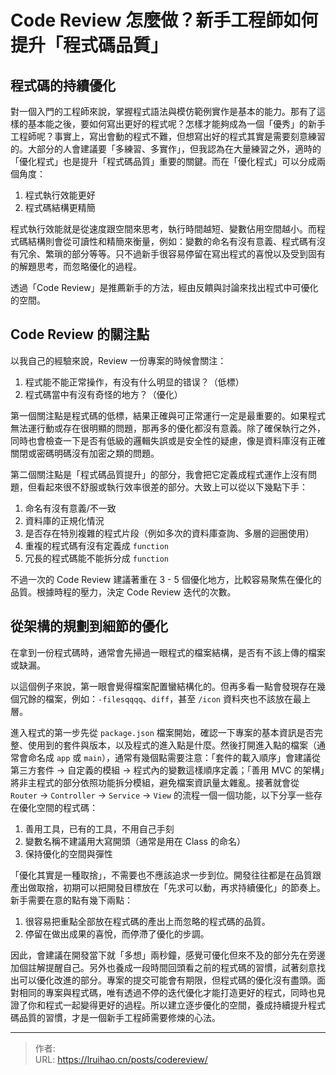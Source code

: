 # Code Review 怎麼做？新手工程師如何提升「程式碼品質」


## 程式碼的持續優化

對一個入門的工程師來說，掌握程式語法與模仿範例實作是基本的能力。那有了這樣的基本能之後，要如何寫出更好的程式呢？怎樣才能夠成為一個「優秀」的新手工程師呢？事實上，寫出會動的程式不難，但想寫出好的程式其實是需要刻意練習的。大部分的人會建議要「多練習、多實作」，但我認為在大量練習之外，適時的「優化程式」也是提升「程式碼品質」重要的關鍵。而在「優化程式」可以分成兩個角度：

1. 程式執行效能更好
2. 程式碼結構更精簡

程式執行效能就是從速度跟空間來思考，執行時間越短、變數佔用空間越小。而程式碼結構則會從可讀性和精簡來衡量，例如：變數的命名有沒有意義、程式碼有沒有冗余、繁瑣的部分等等。只不過新手很容易停留在寫出程式的喜悅以及受到固有的解題思考，而忽略優化的過程。

透過「Code Review」是推薦新手的方法，經由反饋與討論來找出程式中可優化的空間。

## Code Review 的關注點

以我自己的經驗來說，Review 一份專案的時候會關注：

1. 程式能不能正常操作，有没有什么明显的错误？（低標）
2. 程式碼當中有沒有奇怪的地方？（優化）

第一個關注點是程式碼的低標，結果正確與可正常運行一定是最重要的。如果程式無法運行動或存在很明顯的問題，那再多的優化都沒有意義。除了確保執行之外，同時也會檢查一下是否有低級的邏輯失誤或是安全性的疑慮，像是資料庫沒有正確關閉或密碼明碼沒有加密之類的問題。

第二個關注點是「程式碼品質提升」的部分，我會把它定義成程式運作上沒有問題，但看起來很不舒服或執行效率很差的部分。大致上可以從以下幾點下手：

1. 命名有沒有意義/不一致
2. 資料庫的正規化情況
3. 是否存在特別複雜的程式片段（例如多次的資料庫查詢、多層的迴圈使用）
4. 重複的程式碼有沒有定義成 `function`
5. 冗長的程式碼能不能拆分成 `function`

不過一次的 Code Review 建議著重在 3 - 5 個優化地方，比較容易聚焦在優化的品質。根據時程的壓力，決定 Code Review 迭代的次數。

## 從架構的規劃到細節的優化

在拿到一份程式碼時，通常會先掃過一眼程式的檔案結構，是否有不該上傳的檔案或缺漏。

以這個例子來說，第一眼會覺得檔案配置蠻結構化的。但再多看一點會發現存在幾個冗餘的檔案，例如：`-filesqqqq`、`diff`，甚至 `/icon` 資料夾也不該放在最上層。

進入程式的第一步先從 `package.json` 檔案開始，確認一下專案的基本資訊是否完整、使用到的套件與版本，以及程式的進入點是什麼。然後打開進入點的檔案（通常會命名成 `app` 或 `main`），通常有幾個點需要注意：「套件的載入順序」會建議從第三方套件 → 自定義的模組 → 程式內的變數這樣順序定義；「善用 MVC 的架構」將非主程式的部分依照功能拆分模組，避免檔案資訊量太雜亂。接著就會從 `Router` → `Controller` → `Service` → `View` 的流程一個一個功能，以下分享一些存在優化空間的程式碼：

1. 善用工具，已有的工具，不用自己手刻
2. 變數名稱不建議用大寫開頭（通常是用在 Class 的命名）
3. 保持優化的空間與彈性

「優化其實是一種取捨」，不需要也不應該追求一步到位。開發往往都是在品質跟產出做取捨，初期可以把開發目標放在「先求可以動，再求持續優化」的節奏上。新手需要在意的點有幾下兩點：

1. 很容易把重點全部放在程式碼的產出上而忽略的程式碼的品質。
2. 停留在做出成果的喜悅，而停滯了優化的步調。

因此，會建議在開發當下就「多想」兩秒鐘，感覺可優化但來不及的部分先在旁邊加個註解提醒自己。另外也養成一段時間回頭看之前的程式碼的習慣，試著刻意找出可以優化改進的部分。專案的提交可能會有期限，但程式碼的優化沒有盡頭。面對相同的專案與程式碼，唯有透過不停的迭代優化才能打造更好的程式，同時也見證了你和程式一起變得更好的過程。所以建立逐步優化的空間，養成持續提升程式碼品質的習慣，才是一個新手工程師需要修煉的心法。


---

> 作者:   
> URL: https://lruihao.cn/posts/codereview/  

